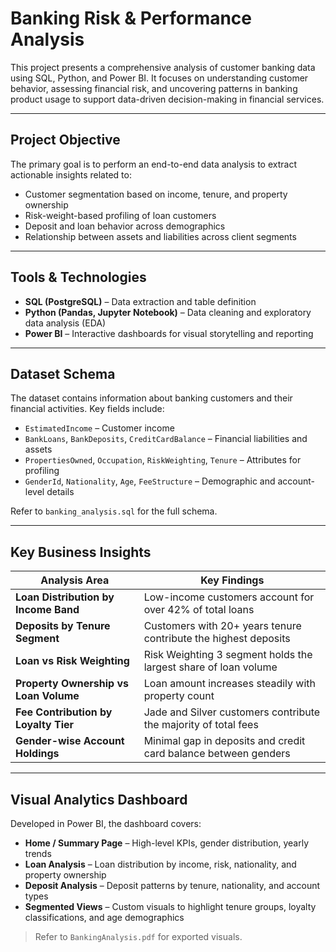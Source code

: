 # Banking Risk & Performance Analysis

This project presents a comprehensive analysis of customer banking data using SQL, Python, and Power BI. It focuses on understanding customer behavior, assessing financial risk, and uncovering patterns in banking product usage to support data-driven decision-making in financial services.

---

## Project Objective

The primary goal is to perform an end-to-end data analysis to extract actionable insights related to:

- Customer segmentation based on income, tenure, and property ownership
- Risk-weight-based profiling of loan customers
- Deposit and loan behavior across demographics
- Relationship between assets and liabilities across client segments

---

## Tools & Technologies

- **SQL (PostgreSQL)** – Data extraction and table definition  
- **Python (Pandas, Jupyter Notebook)** – Data cleaning and exploratory data analysis (EDA)  
- **Power BI** – Interactive dashboards for visual storytelling and reporting

---

## Dataset Schema

The dataset contains information about banking customers and their financial activities. Key fields include:

- `EstimatedIncome` – Customer income  
- `BankLoans`, `BankDeposits`, `CreditCardBalance` – Financial liabilities and assets  
- `PropertiesOwned`, `Occupation`, `RiskWeighting`, `Tenure` – Attributes for profiling  
- `GenderId`, `Nationality`, `Age`, `FeeStructure` – Demographic and account-level details  

Refer to `banking_analysis.sql` for the full schema.

---

## Key Business Insights

| Analysis Area | Key Findings |
|---------------|--------------|
| **Loan Distribution by Income Band** | Low-income customers account for over 42% of total loans |
| **Deposits by Tenure Segment** | Customers with 20+ years tenure contribute the highest deposits |
| **Loan vs Risk Weighting** | Risk Weighting 3 segment holds the largest share of loan volume |
| **Property Ownership vs Loan Volume** | Loan amount increases steadily with property count |
| **Fee Contribution by Loyalty Tier** | Jade and Silver customers contribute the majority of total fees |
| **Gender-wise Account Holdings** | Minimal gap in deposits and credit card balance between genders |

---

## Visual Analytics Dashboard

Developed in Power BI, the dashboard covers:

- **Home / Summary Page** – High-level KPIs, gender distribution, yearly trends  
- **Loan Analysis** – Loan distribution by income, risk, nationality, and property ownership  
- **Deposit Analysis** – Deposit patterns by tenure, nationality, and account types  
- **Segmented Views** – Custom visuals to highlight tenure groups, loyalty classifications, and age demographics

> Refer to `BankingAnalysis.pdf` for exported visuals.

